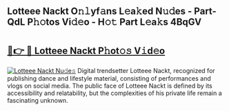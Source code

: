 ## Lotteee Nackt O𝚗𝚕yf𝚊ns L𝚎a𝚔ed N𝚞𝚍es - Part-QdL P𝚑𝚘tos Vi𝚍𝚎o - H𝚘𝚝 Part L𝚎a𝚔s 4BqGV

# <h2><a href="http://kf3nj1o.oniu.top/?m=Lotteee+Nackt">🔗👉 🔴 Lotteee Nackt P𝚑ot𝚘𝚜 V𝚒d𝚎o</a></h2>

[![Lotteee Nackt Nu𝚍e𝚜](https://i.imgur.com/0qMVB7G.gif)](http://kf3nj1o.oniu.top/?m=Lotteee+Nackt)
Digital trendsetter Lotteee Nackt, recognized for publishing dance and lifestyle material, consisting of performances and vlogs on social media. The public face of Lotteee Nackt is defined by its accessibility and relatability, but the complexities of his private life remain a fascinating unknown.  
